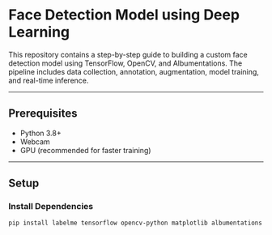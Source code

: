 # Face Detection Model using Deep Learning

This repository contains a step-by-step guide to building a custom face detection model using TensorFlow, OpenCV, and Albumentations. The pipeline includes data collection, annotation, augmentation, model training, and real-time inference.

---

## Prerequisites
- Python 3.8+
- Webcam
- GPU (recommended for faster training)

---

## Setup

### Install Dependencies
```bash
pip install labelme tensorflow opencv-python matplotlib albumentations
